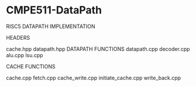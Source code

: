 # CMPE511-DataPath
RISC5 DATAPATH IMPLEMENTATION

HEADERS

cache.hpp
datapath.hpp
DATAPATH FUNCTIONS
datapath.cpp
decoder.cpp
alu.cpp
lsu.cpp

CACHE FUNCTIONS

cache.cpp
fetch.cpp
cache_write.cpp
initiate_cache.cpp
write_back.cpp
